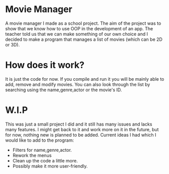 # Movie Manager
A movie manager I made as a school project. The aim of the project was to show that we know how to use OOP in the development of an app. The teacher told us that we can make something of our own choice and I decided to make a program that manages a list of movies (which can be 2D or 3D).
# How does it work?
It is just the code for now. If you compile and run it you will be mainly able to add, remove and modify movies. You can also look through the list by searching using the name,genre,actor or the movie's ID.
# W.I.P
This was just a small project I did and it still has many issues and lacks many features. 
I might get back to it and work more on it in the future, but for now, nothing new is planned to be added.
Current ideas I had which I would like to add to the program:
 - Filters for name,genre,actor.
 - Rework the menus
 - Clean up the code a little more.
 - Possibly make it more user-friendly.
